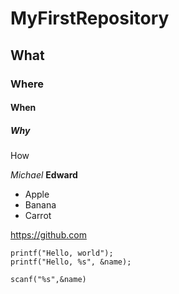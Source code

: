 # MyFirstRepository
## What
### Where
#### When
##### Why
How

*Michael* **Edward**
* Apple
* Banana
* Carrot

https://github.com

```
printf("Hello, world");
printf("Hello, %s", &name);
```

`scanf("%s",&name)`
